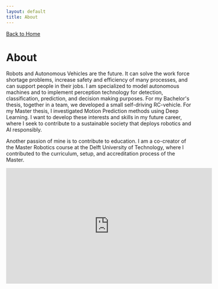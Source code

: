 ```yaml
---
layout: default
title: About
---
```

[Back to Home](./index.md)
# About
Robots and Autonomous Vehicles are the future. It can solve the work force shortage problems, increase safety and efficiency of many processes, and can support people in their jobs. 
I am specialized to model autonomous machines and to implement perception technology for detection, classification, prediction, and decision making purposes. For my Bachelor's thesis, together in a team, we developed a small self-driving RC-vehicle. 
For my Master thesis, I investigated Motion Prediction methods using Deep Learning. I want to develop these interests and skills in my future career, where I seek to contribute to a sustainable society that deploys robotics and AI responsibly.

Another passion of mine is to contribute to education. I am a co-creator of the Master Robotics course at the Delft University of Technology, where I contributed to the curriculum, setup, and accreditation process of the Master. 

<iframe width="560" height="315" src="https://www.youtube.com/embed/PjcmfmxbEo4" title="YouTube video player" frameborder="0" allow="accelerometer; autoplay; clipboard-write; encrypted-media; gyroscope; picture-in-picture" allowfullscreen></iframe>
